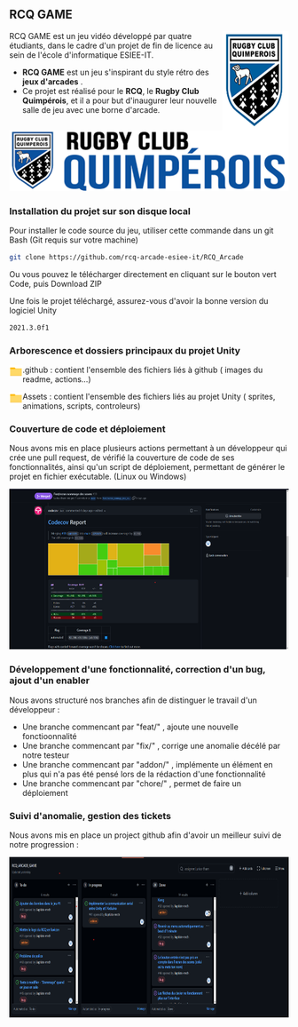 
## RCQ GAME
<p><img src=".github/pictures/RCQ-LOGO.png" align="right"
      width="120" height="178"></p>


RCQ GAME est un jeu vidéo développé par quatre étudiants, dans le cadre d'un projet de fin de licence au sein de l'école d'informatique ESIEE-IT.

* **RCQ GAME** est un jeu s'inspirant du style rétro des **jeux d'arcades** .
* Ce projet est réalisé pour le  **RCQ**, le **Rugby Club Quimpérois**, 
  et il a pour but d'inaugurer leur nouvelle salle de jeu avec une borne d'arcade.


<p align="center">
  <img src=".github/pictures/rcq.png" alt="Size Limit CLI" width="738">
</p>

### Installation du projet sur son disque local
Pour installer le code source du jeu, utiliser cette commande dans un git Bash (Git requis sur votre machine)
   ```sh
   git clone https://github.com/rcq-arcade-esiee-it/RCQ_Arcade
   ```
Ou vous pouvez le télécharger directement en cliquant sur le bouton vert Code, puis Download ZIP

Une fois le projet téléchargé, assurez-vous d'avoir la bonne version du logiciel Unity 
  ```sh
2021.3.0f1   
```

### Arborescence et dossiers principaux du projet Unity

<p><img src=".github/pictures/folder.png" align="left"
      width="24" height="24">.github :  contient l'ensemble des fichiers liés à github ( images du readme, actions...)</p>

<p><img src=".github/pictures/folder.png" align="left"
      width="24" height="24"> Assets :  contient l'ensemble des fichiers liés au projet Unity ( sprites, animations, scripts, controleurs)</p>

### Couverture de code et déploiement

Nous avons mis en place plusieurs actions permettant à un développeur qui crée une pull request, de vérifié la couverture de code de ses fonctionnalités, ainsi qu'un script de déploiement, permettant de générer le projet en fichier exécutable. (Linux ou Windows)
<p align="center">
<img src=".github/pictures/coverage.png"
  alt="Size Limit comment in pull request about bundle size changes"
  width="686" height="289">
</p>



### Développement d'une fonctionnalité, correction d'un bug, ajout d'un enabler

Nous avons structuré nos branches afin de distinguer le travail d'un développeur :
<ul>
    <li>Une branche commencant par "feat/" , ajoute une nouvelle fonctioonnalité
</li>
<li>Une branche commencant par "fix/" , corrige une anomalie décélé par notre testeur
</li>
<li>Une branche commencant par "addon/" , implémente un élément en plus qui n'a pas été pensé lors de la rédaction d'une fonctionnalité
</li>
<li>Une branche commencant par "chore/" , permet de faire un déploiement
</li>
</ul>

### Suivi d'anomalie, gestion des tickets

Nous avons mis en place un project github afin d'avoir un meilleur suivi de notre progression :

<p align="center">
<img src=".github/pictures/kaban.png"
  alt="Size Limit comment in pull request about bundle size changes"
  width="686" height="289">
</p>




